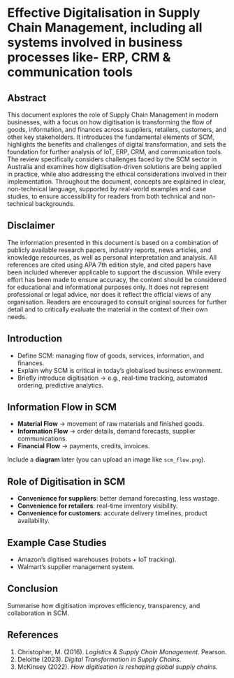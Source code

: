 # Effective Digitalisation in Supply Chain Management, including all systems involved in business processes like- ERP, CRM & communication tools

## Abstract  
This document explores the role of Supply Chain Management in modern businesses, with a focus on how digitisation is transforming the flow of goods, information, and finances across suppliers, retailers, customers, and other key stakeholders. It introduces the fundamental elements of SCM, highlights the benefits and challenges of digital transformation, and sets the foundation for further analysis of IoT, ERP, CRM, and communication tools. The review specifically considers challenges faced by the SCM sector in Australia and examines how digitisation-driven solutions are being applied in practice, while also addressing the ethical considerations involved in their implementation. Throughout the document, concepts are explained in clear, non-technical language, supported by real-world examples and case studies, to ensure accessibility for readers from both technical and non-technical backgrounds.

## Disclaimer
The information presented in this document is based on a combination of publicly available research papers, industry reports, news articles, and knowledge resources, as well as personal interpretation and analysis. All references are cited using APA 7th edition style, and cited papers have been included wherever applicable to support the discussion. While every effort has been made to ensure accuracy, the content should be considered for educational and informational purposes only. It does not represent professional or legal advice, nor does it reflect the official views of any organisation. Readers are encouraged to consult original sources for further detail and to critically evaluate the material in the context of their own needs.

## Introduction  
- Define SCM: managing flow of goods, services, information, and finances.  
- Explain why SCM is critical in today’s globalised business environment.  
- Briefly introduce digitisation → e.g., real-time tracking, automated ordering, predictive analytics.  

## Information Flow in SCM  
- **Material Flow** → movement of raw materials and finished goods.  
- **Information Flow** → order details, demand forecasts, supplier communications.  
- **Financial Flow** → payments, credits, invoices.  

Include a **diagram** later (you can upload an image like `scm_flow.png`).  

## Role of Digitisation in SCM  
- **Convenience for suppliers**: better demand forecasting, less wastage.  
- **Convenience for retailers**: real-time inventory visibility.  
- **Convenience for customers**: accurate delivery timelines, product availability.  

## Example Case Studies  
- Amazon’s digitised warehouses (robots + IoT tracking).  
- Walmart’s supplier management system.  

## Conclusion  
Summarise how digitisation improves efficiency, transparency, and collaboration in SCM.  

## References  
1. Christopher, M. (2016). *Logistics & Supply Chain Management.* Pearson.  
2. Deloitte (2023). *Digital Transformation in Supply Chains.*  
3. McKinsey (2022). *How digitisation is reshaping global supply chains.*  
